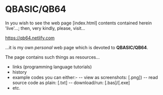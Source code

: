 # QBASIC/QB64 

In you wish to see the web page [index.html] contents contained herein 'live'...; then, very kindly, please, visit...

https://qb64.netlify.com

...it is my own *personal* web page which is devoted to **QBASIC/QB64**. 

The page contains such things as resources...

- links (programming language tutorials)
- history
- example codes you can either:- 
 -- view as screenshots: [.png])
 -- read source code as plain: [.txt]
 -- download/run: [.bas]/[.exe]
- etc.

